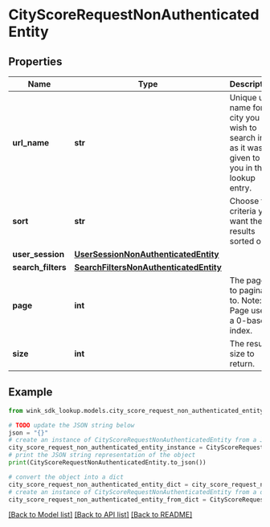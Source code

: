 # CityScoreRequestNonAuthenticatedEntity


## Properties

Name | Type | Description | Notes
------------ | ------------- | ------------- | -------------
**url_name** | **str** | Unique url name for city you wish to search in as it was given to you in the lookup entry. | 
**sort** | **str** | Choose the criteria you want the results sorted on. | 
**user_session** | [**UserSessionNonAuthenticatedEntity**](UserSessionNonAuthenticatedEntity.md) |  | 
**search_filters** | [**SearchFiltersNonAuthenticatedEntity**](SearchFiltersNonAuthenticatedEntity.md) |  | [optional] 
**page** | **int** | The page to paginate to. Note: Page uses a 0-based index. | [default to 0]
**size** | **int** | The result size to return. | [default to 6]

## Example

```python
from wink_sdk_lookup.models.city_score_request_non_authenticated_entity import CityScoreRequestNonAuthenticatedEntity

# TODO update the JSON string below
json = "{}"
# create an instance of CityScoreRequestNonAuthenticatedEntity from a JSON string
city_score_request_non_authenticated_entity_instance = CityScoreRequestNonAuthenticatedEntity.from_json(json)
# print the JSON string representation of the object
print(CityScoreRequestNonAuthenticatedEntity.to_json())

# convert the object into a dict
city_score_request_non_authenticated_entity_dict = city_score_request_non_authenticated_entity_instance.to_dict()
# create an instance of CityScoreRequestNonAuthenticatedEntity from a dict
city_score_request_non_authenticated_entity_from_dict = CityScoreRequestNonAuthenticatedEntity.from_dict(city_score_request_non_authenticated_entity_dict)
```
[[Back to Model list]](../README.md#documentation-for-models) [[Back to API list]](../README.md#documentation-for-api-endpoints) [[Back to README]](../README.md)


